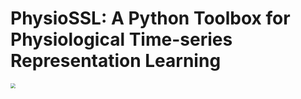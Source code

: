 # PhysioSSL: A Python Toolbox for Physiological Time-series Representation Learning

<img src="https://i.loli.net/2021/10/03/32AUGkZcoeORWij.png" style="zoom:50%;" />

